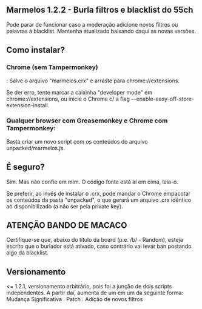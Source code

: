 ## Marmelos 1.2.2 - Burla filtros e blacklist do 55ch

Pode parar de funcionar caso a moderação adicione novos filtros ou palavras 
à blacklist. Mantenha atualizado baixando daqui as novas versões.

## Como instalar?

### Chrome (sem Tampermonkey)
:
Salve o arquivo "marmelos.crx" e arraste para chrome://extensions.

Se der erro, tente marcar a caixinha "developer mode" em chrome://extensions, 
ou inicie o Chrome c/ a flag –-enable-easy-off-store-extension-install.

### Qualquer browser com Greasemonkey e Chrome com Tampermonkey:

Basta criar um novo script com os conteúdos do arquivo unpacked/marmelos.js.

## É seguro?
Sim. Mas não confie em mim. O código fonte está aí em cima, leia-o.

Se preferir, ao invés de instalar o .crx, pode mandar o Chrome empacotar os 
conteúdos da pasta "unpacked", o que gerará um arquivo .crx idêntico ao 
disponibilizado (a não ser pela private key).

## ATENÇÃO BANDO DE MACACO
Certifique-se que, abaixo do título da board (p.e. /b/ - Random), esteja 
escrito que o burlador está ativado, caso contrário vai levar ban postando 
algo da blacklist.

## Versionamento

<= 1.2.1, versionamento arbitrário, pois foi a junção de dois scripts 
independentes. A partir daí, aumenta de um em um da seguinte forma:
Mudança Significativa . Patch . Adição de novos filtros
